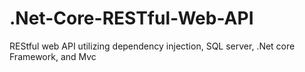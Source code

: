 # .Net-Core-RESTful-Web-API
REStful web API utilizing dependency injection, SQL server,  .Net core Framework, and Mvc
